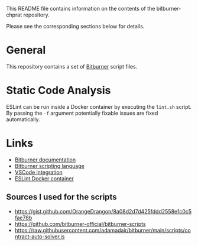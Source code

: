 This README file contains information on the contents of the bitburner-chprat repository.

Please see the corresponding sections below for details.

General
=======

This repository contains a set of [Bitburner](https://danielyxie.github.io) script files.

Static Code Analysis
====================

ESLint can be run inside a Docker container by executing the ``lint.sh`` script.
By passing the ``-f`` argument potentially fixable issues are fixed automatically.

Links
=====

* [Bitburner documentation](https://bitburner.readthedocs.io/en/latest/)
* [Bitburner scripting language](https://github.com/danielyxie/bitburner/blob/dev/markdown/bitburner.ns.md)
* [VSCode integration](https://marketplace.visualstudio.com/items?itemName=bitburner.bitburner-vscode-integration)
* [ESLint Docker container](https://hub.docker.com/r/cytopia/eslint)

Sources I used for the scripts
------------------------------

* https://gist.github.com/OrangeDrangon/8a08d2d7d425fddd2558e1c0c5fae78b
* https://github.com/bitburner-official/bitburner-scripts
* https://raw.githubusercontent.com/adamadair/bitburner/main/scripts/contract-auto-solver.js